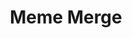 ---
title: Meme Merge
description: Merge memes to create bigger memes in this addictive physics-based puzzle game! Challenge yourself to reach the highest score and unlock legendary memes.
image: /projects/imgs/memeportfolio.jpg
link: https://github.com/username/project
type: ios
--- 